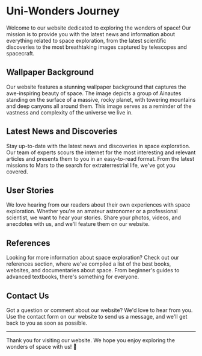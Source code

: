 <!--font:Montserrat-->

# Uni-Wonders Journey

Welcome to our website dedicated to exploring the wonders of space! Our mission is to provide you with the latest news and information about everything related to space exploration, from the latest scientific discoveries to the most breathtaking images captured by telescopes and spacecraft.

## Wallpaper Background

Our website features a stunning wallpaper background that captures the awe-inspiring beauty of space. The image depicts a group of Ainautes standing on the surface of a massive, rocky planet, with towering mountains and deep canyons all around them. This image serves as a reminder of the vastness and complexity of the universe we live in.

## Latest News and Discoveries

Stay up-to-date with the latest news and discoveries in space exploration. Our team of experts scours the internet for the most interesting and relevant articles and presents them to you in an easy-to-read format. From the latest missions to Mars to the search for extraterrestrial life, we've got you covered.

## User Stories

We love hearing from our readers about their own experiences with space exploration. Whether you're an amateur astronomer or a professional scientist, we want to hear your stories. Share your photos, videos, and anecdotes with us, and we'll feature them on our website.

## References

Looking for more information about space exploration? Check out our references section, where we've compiled a list of the best books, websites, and documentaries about space. From beginner's guides to advanced textbooks, there's something for everyone.

## Contact Us

Got a question or comment about our website? We'd love to hear from you. Use the contact form on our website to send us a message, and we'll get back to you as soon as possible.

---

Thank you for visiting our website. We hope you enjoy exploring the wonders of space with us! 🚀

<!--

Write me content for website with wallpaper which alt text is:

"A group of Ainautes standing on the surface of a massive, rocky planet, with towering mountains and deep canyons all around them."

The name/title of the page should not be 1:1 copy of the alt text but rather a real content of the website which is using this wallpaper.

- Use markdown format 
- Start with heading
- Heading should be short and concise
- The content should look like a real website 
- The website should not be about the wallpaper, wallpaper is just a related background
- Heading should be contain work "wallpaper" or "background"
- Include real sections like references, contact, user stories, etc. use things relevant to the page purpose.
- Feel free to use structure like headings, bullets, numbering, blockquotes, paragraphs, horizontal lines, etc.
- You can use formatting like bold or _italic_
- You can include UTF-8 emojis
- Links should be only #hash anchors (and you can refer to the document itself)
- Do not include images


---


# Exploring the Wonders of Space: A Journey Through the Universe

Welcome to our website dedicated to exploring the wonders of space! Our mission is to provide you with the latest news and information about everything related to space exploration, from the latest scientific discoveries to the most breathtaking images captured by telescopes and spacecraft.

## Wallpaper Background

Our website features a stunning wallpaper background that captures the awe-inspiring beauty of space. The image depicts a group of Ainautes standing on the surface of a massive, rocky planet, with towering mountains and deep canyons all around them. This image serves as a reminder of the vastness and complexity of the universe we live in.

## Latest News and Discoveries

Stay up-to-date with the latest news and discoveries in space exploration. Our team of experts scours the internet for the most interesting and relevant articles and presents them to you in an easy-to-read format. From the latest missions to Mars to the search for extraterrestrial life, we've got you covered.

## User Stories

We love hearing from our readers about their own experiences with space exploration. Whether you're an amateur astronomer or a professional scientist, we want to hear your stories. Share your photos, videos, and anecdotes with us, and we'll feature them on our website.

## References

Looking for more information about space exploration? Check out our references section, where we've compiled a list of the best books, websites, and documentaries about space. From beginner's guides to advanced textbooks, there's something for everyone.

## Contact Us

Got a question or comment about our website? We'd love to hear from you. Use the contact form on our website to send us a message, and we'll get back to you as soon as possible.

---

Thank you for visiting our website. We hope you enjoy exploring the wonders of space with us! 🚀


---


Write me a Google font which is best fitting for the website.

Pick from the list:
- Lobster
- Roboto
- Cinzel
- Exo 2
- Cabin
- Futura
- Poppins
- Cinzel Decorative
- Great Vibes
- Orbitron
- Creepster
- Barlow Condensed
- Montserrat
- Alegreya
- Playfair Display
- Inter
- Open Sans
- IBM Plex Sans
- Lato
- Raleway
- Cormorant Garamond
- Dancing Script


Write just the font name nothing else.


---


Montserrat

-->
